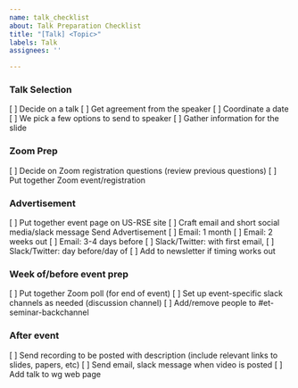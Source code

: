 ```yaml
---
name: talk_checklist
about: Talk Preparation Checklist
title: "[Talk] <Topic>"
labels: Talk
assignees: ''

---
```


### Talk Selection
[ ] Decide on a talk
[ ]  Get agreement from the speaker
[ ]  Coordinate a date
      [ ]  We pick a few options to send to speaker
      [ ]  Gather information for the slide

### Zoom Prep
[ ]  Decide on Zoom registration questions (review previous questions)
[ ]  Put together Zoom event/registration

### Advertisement
[ ]  Put together event page on US-RSE site
[ ]  Craft email and short social media/slack message
Send Advertisement
      [ ]  Email: 1 month
      [ ]  Email: 2 weeks out
      [ ]  Email: 3-4 days before
      [ ]  Slack/Twitter: with first email, 
      [ ]  Slack/Twitter: day before/day of
[ ]  Add to newsletter if timing works out

### Week of/before event prep
[ ]  Put together Zoom poll (for end of event)
[ ]  Set up event-specific slack channels as needed (discussion channel)
[ ]  Add/remove people to #et-seminar-backchannel

### After event
[ ] Send recording to be posted with description (include relevant links to slides, papers, etc)
[ ]  Send email, slack message when video is posted
[ ]  Add talk to wg web page
